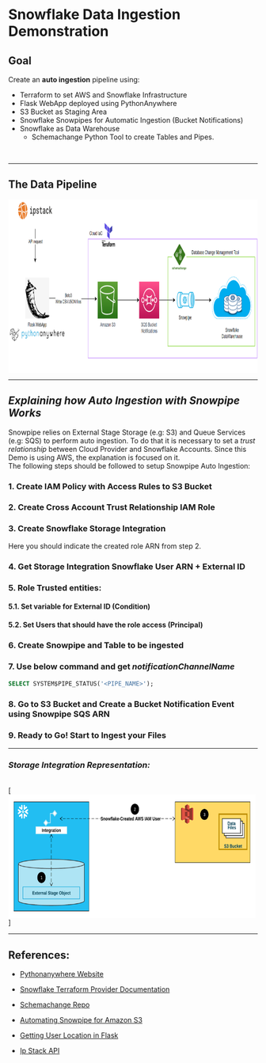 # **Snowflake Data Ingestion Demonstration**

## **Goal**<br>

Create an **auto ingestion** pipeline using:

- Terraform to set AWS and Snowflake Infrastructure 
- Flask WebApp deployed using PythonAnywhere
- S3 Bucket as Staging Area
- Snowflake Snowpipes for Automatic Ingestion (Bucket Notifications)
- Snowflake as Data Warehouse
    - Schemachange Python Tool to create Tables and Pipes.

<br>

---

##  **The Data Pipeline**

<img src="images/snowIngestPipeline.png" width="900" height="350" style="vertical-align:middle">

---
## *Explaining how Auto Ingestion with Snowpipe Works*

Snowpipe relies on External Stage Storage (e.g: S3) and Queue Services (e.g: SQS) to perform auto ingestion.
To do that it is necessary to set a *trust relationship* between Cloud Provider and Snowflake Accounts.
Since this Demo is using AWS, the explanation is focused on it. <br>
The following steps should be followed to setup Snowpipe Auto Ingestion:


### 1. **Create IAM Policy with Access Rules to S3 Bucket** 


### 2. **Create Cross Account Trust Relationship IAM Role**


### 3. **Create Snowflake Storage Integration**<br>
Here you should indicate the created role ARN from step 2.


### 4. **Get Storage Integration Snowflake User ARN + External ID**


### 5. **Role Trusted entities:**<br>
#### 5.1. Set variable for External ID (Condition)<br>
#### 5.2. Set Users that should have the role access (Principal)


### 6. **Create Snowpipe and Table to be ingested**


### 7. **Use below command and get *notificationChannelName***
```sql
SELECT SYSTEM$PIPE_STATUS('<PIPE_NAME>');
```


### 8. **Go to S3 Bucket and Create a Bucket Notification Event using Snowpipe SQS ARN**

### 9. **Ready to Go! Start to Ingest your Files**

---
### ***Storage Integration Representation:***
<br>
[<img src="images/storage-integration-s3.png" width="500" height="250" style="vertical-align:middle">]

---

## **References:**

- [Pythonanywhere Website](https://www.pythonanywhere.com/)

- [Snowflake Terraform Provider Documentation](https://registry.terraform.io/providers/chanzuckerberg/snowflake/latest/docs)

- [Schemachange Repo](https://github.com/Snowflake-Labs/schemachange)

- [Automating Snowpipe for Amazon S3](https://docs.snowflake.com/en/user-guide/data-load-snowpipe-auto-s3.html#step-1-configure-access-permissions-for-the-s3-bucket)

- [Getting User Location in  Flask](https://stackabuse.com/how-to-get-users-ip-address-using-flask/)

- [Ip Stack API](https://ipstack.com/)

